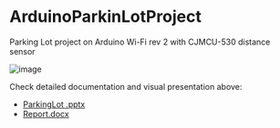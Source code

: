 # ArduinoParkinLotProject
Parking Lot project on Arduino Wi-Fi rev 2 with CJMCU-530 distance sensor

![image](https://user-images.githubusercontent.com/82083839/214281662-7f9d7aa4-d72d-4352-a4d8-8cdddf3a2d1d.png)

Check detailed documentation and visual presentation above:

- [ParkingLot .pptx](https://github.com/anna20121/ArduinoParkinLotProject/files/10489114/ParkingLot.pptx)
- [Report.docx](https://github.com/anna20121/ArduinoParkinLotProject/files/10489129/Report.docx)
